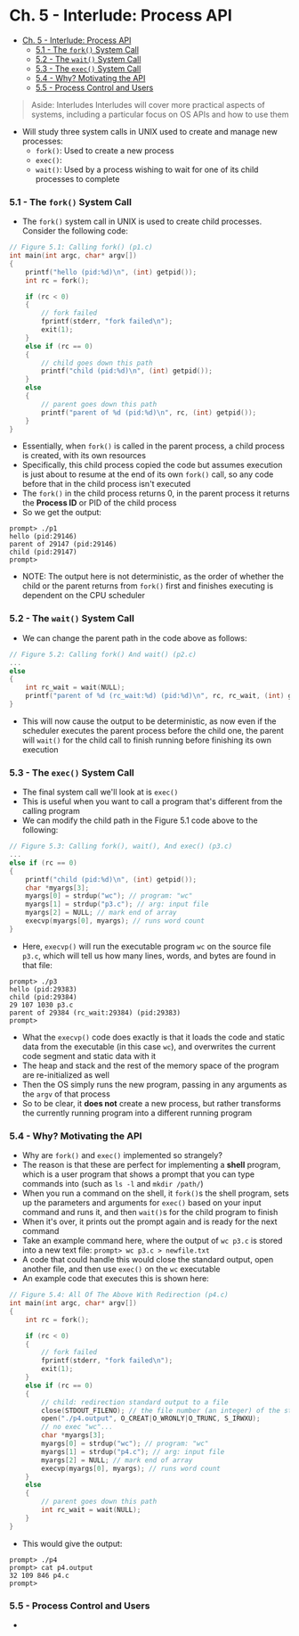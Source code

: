 # Ch. 5 - Interlude: Process API

- [Ch. 5 - Interlude: Process API](#ch-5---interlude-process-api)
    - [5.1 - The `fork()` System Call](#51---the-fork-system-call)
    - [5.2 - The `wait()` System Call](#52---the-wait-system-call)
    - [5.3 - The `exec()` System Call](#53---the-exec-system-call)
    - [5.4 - Why? Motivating the API](#54---why-motivating-the-api)
    - [5.5 - Process Control and Users](#55---process-control-and-users)

> Aside: Interludes
> Interludes will cover more practical aspects of systems, including a particular focus on OS APIs and how to use them

* Will study three system calls in UNIX used to create and manage new processes:
  * `fork()`: Used to create a new process
  * `exec()`: 
  * `wait()`: Used by a process wishing to wait for one of its child processes to complete

### 5.1 - The `fork()` System Call

* The `fork()` system call in UNIX is used to create child processes. Consider the following code:

```c
// Figure 5.1: Calling fork() (p1.c)
int main(int argc, char* argv[])
{
    printf("hello (pid:%d)\n", (int) getpid());
    int rc = fork();

    if (rc < 0)
    {
        // fork failed
        fprintf(stderr, "fork failed\n");
        exit(1);
    }
    else if (rc == 0)
    {
        // child goes down this path
        printf("child (pid:%d)\n", (int) getpid());
    }
    else
    {
        // parent goes down this path
        printf("parent of %d (pid:%d)\n", rc, (int) getpid());
    }
}
```

* Essentially, when `fork()` is called in the parent process, a child process is created, with its own resources
* Specifically, this child process copied the code but assumes execution is just about to resume at the end of its own `fork()` call, so any code before that in the child process isn't executed
* The `fork()` in the child process returns 0, in the parent process it returns the **Process ID** or PID of the child process
* So we get the output:

```
prompt> ./p1
hello (pid:29146)
parent of 29147 (pid:29146)
child (pid:29147)
prompt>
```

* NOTE: The output here is not deterministic, as the order of whether the child or the parent returns from `fork()` first and finishes executing is dependent on the CPU scheduler

### 5.2 - The `wait()` System Call

* We can change the parent path in the code above as follows:

```c
// Figure 5.2: Calling fork() And wait() (p2.c)
...
else
{
    int rc_wait = wait(NULL);
    printf("parent of %d (rc_wait:%d) (pid:%d)\n", rc, rc_wait, (int) getpid());
}
```

* This will now cause the output to be deterministic, as now even if the scheduler executes the parent process before the child one, the parent will `wait()` for the child call to finish running before finishing its own execution

### 5.3 - The `exec()` System Call

* The final system call we'll look at is `exec()`
* This is useful when you want to call a program that's different from the calling program
* We can modify the child path in the Figure 5.1 code above to the following:

```c
// Figure 5.3: Calling fork(), wait(), And exec() (p3.c)
...
else if (rc == 0)
{
    printf("child (pid:%d)\n", (int) getpid());
    char *myargs[3];
    myargs[0] = strdup("wc"); // program: "wc"
    myargs[1] = strdup("p3.c"); // arg: input file
    myargs[2] = NULL; // mark end of array
    execvp(myargs[0], myargs); // runs word count
}
```

* Here, `execvp()` will run the executable program `wc` on the source file `p3.c`, which will tell us how many lines, words, and bytes are found in that file:

```
prompt> ./p3
hello (pid:29383)
child (pid:29384)
29 107 1030 p3.c
parent of 29384 (rc_wait:29384) (pid:29383)
prompt>
```

* What the `execvp()` code does exactly is that it loads the code and static data from the executable (in this case `wc`), and overwrites the current code segment and static data with it
* The heap and stack and the rest of the memory space of the program are re-initialized as well
* Then the OS simply runs the new program, passing in any arguments as the `argv` of that process
* So to be clear, it **does not** create a new process, but rather transforms the currently running program into a different running program

### 5.4 - Why? Motivating the API

* Why are `fork()` and `exec()` implemented so strangely?
* The reason is that these are perfect for implementing a **shell** program, which is a user program that shows a prompt that you can type commands into (such as `ls -l` and `mkdir /path/`)
* When you run a command on the shell, it `fork()`s the shell program, sets up the parameters and arguments for `exec()` based on your input command and runs it, and then `wait()`s for the child program to finish
* When it's over, it prints out the prompt again and is ready for the next command
* Take an example command here, where the output of `wc p3.c` is stored into a new text file:
`prompt> wc p3.c > newfile.txt`
* A code that could handle this would close the standard output, open another file, and then use `exec()` on the `wc` executable
* An example code that executes this is shown here:

```c
// Figure 5.4: All Of The Above With Redirection (p4.c)
int main(int argc, char* argv[])
{
    int rc = fork();

    if (rc < 0)
    {
        // fork failed
        fprintf(stderr, "fork failed\n");
        exit(1);
    }
    else if (rc == 0)
    {
        // child: redirection standard output to a file
        close(STDOUT_FILENO); // the file number (an integer) of the standard output
        open("./p4.output", O_CREAT|O_WRONLY|O_TRUNC, S_IRWXU);
        // no exec "wc"...
        char *myargs[3];
        myargs[0] = strdup("wc"); // program: "wc"
        myargs[1] = strdup("p4.c"); // arg: input file
        myargs[2] = NULL; // mark end of array
        execvp(myargs[0], myargs); // runs word count
    }
    else
    {
        // parent goes down this path
        int rc_wait = wait(NULL);
    }
}
```

* This would give the output:

```
prompt> ./p4
prompt> cat p4.output
32 109 846 p4.c
prompt>
```

### 5.5 - Process Control and Users

* 


<!--
```c

```
-->

